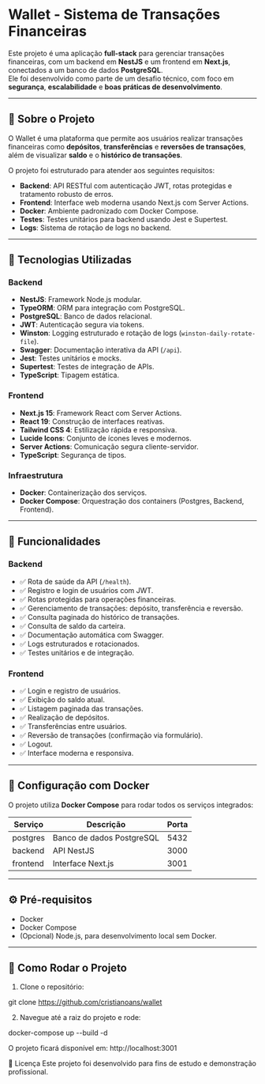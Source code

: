# Wallet - Sistema de Transações Financeiras

Este projeto é uma aplicação **full-stack** para gerenciar transações financeiras, com um backend em **NestJS** e um frontend em **Next.js**, conectados a um banco de dados **PostgreSQL**.  
Ele foi desenvolvido como parte de um desafio técnico, com foco em **segurança**, **escalabilidade** e **boas práticas de desenvolvimento**.

---

## 📖 Sobre o Projeto

O Wallet é uma plataforma que permite aos usuários realizar transações financeiras como **depósitos**, **transferências** e **reversões de transações**, além de visualizar **saldo** e o **histórico de transações**.

O projeto foi estruturado para atender aos seguintes requisitos:

- **Backend**: API RESTful com autenticação JWT, rotas protegidas e tratamento robusto de erros.
- **Frontend**: Interface web moderna usando Next.js com Server Actions.
- **Docker**: Ambiente padronizado com Docker Compose.
- **Testes**: Testes unitários para backend usando Jest e Supertest.
- **Logs**: Sistema de rotação de logs no backend.

---

## 🚀 Tecnologias Utilizadas

### Backend
- **NestJS**: Framework Node.js modular.
- **TypeORM**: ORM para integração com PostgreSQL.
- **PostgreSQL**: Banco de dados relacional.
- **JWT**: Autenticação segura via tokens.
- **Winston**: Logging estruturado e rotação de logs (`winston-daily-rotate-file`).
- **Swagger**: Documentação interativa da API (`/api`).
- **Jest**: Testes unitários e mocks.
- **Supertest**: Testes de integração de APIs.
- **TypeScript**: Tipagem estática.

### Frontend
- **Next.js 15**: Framework React com Server Actions.
- **React 19**: Construção de interfaces reativas.
- **Tailwind CSS 4**: Estilização rápida e responsiva.
- **Lucide Icons**: Conjunto de ícones leves e modernos.
- **Server Actions**: Comunicação segura cliente-servidor.
- **TypeScript**: Segurança de tipos.

### Infraestrutura
- **Docker**: Containerização dos serviços.
- **Docker Compose**: Orquestração dos containers (Postgres, Backend, Frontend).

---

## 🧪 Funcionalidades

### Backend
- ✅ Rota de saúde da API (`/health`).
- ✅ Registro e login de usuários com JWT.
- ✅ Rotas protegidas para operações financeiras.
- ✅ Gerenciamento de transações: depósito, transferência e reversão.
- ✅ Consulta paginada do histórico de transações.
- ✅ Consulta de saldo da carteira.
- ✅ Documentação automática com Swagger.
- ✅ Logs estruturados e rotacionados.
- ✅ Testes unitários e de integração.

### Frontend
- ✅ Login e registro de usuários.
- ✅ Exibição do saldo atual.
- ✅ Listagem paginada das transações.
- ✅ Realização de depósitos.
- ✅ Transferências entre usuários.
- ✅ Reversão de transações (confirmação via formulário).
- ✅ Logout.
- ✅ Interface moderna e responsiva.

---

## 🐳 Configuração com Docker

O projeto utiliza **Docker Compose** para rodar todos os serviços integrados:

| Serviço   | Descrição                  | Porta |
|-----------|-----------------------------|-------|
| postgres  | Banco de dados PostgreSQL    | 5432  |
| backend   | API NestJS                   | 3000  |
| frontend  | Interface Next.js            | 3001  |

---

## ⚙️ Pré-requisitos

- Docker
- Docker Compose
- (Opcional) Node.js, para desenvolvimento local sem Docker.

---

## 🚀 Como Rodar o Projeto

1. Clone o repositório:

git clone https://github.com/cristianoans/wallet

2. Navegue até a raiz do projeto e rode:

docker-compose up --build -d

O projeto ficará disponível em: http://localhost:3001

📄 Licença
Este projeto foi desenvolvido para fins de estudo e demonstração profissional.